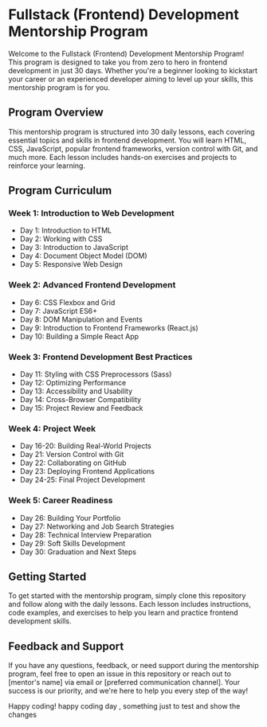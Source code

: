 # Fullstack (Frontend) Development Mentorship Program

Welcome to the Fullstack (Frontend) Development Mentorship Program! This program is designed to take you from zero to hero in frontend development in just 30 days. Whether you're a beginner looking to kickstart your career or an experienced developer aiming to level up your skills, this mentorship program is for you.

## Program Overview

This mentorship program is structured into 30 daily lessons, each covering essential topics and skills in frontend development. You will learn HTML, CSS, JavaScript, popular frontend frameworks, version control with Git, and much more. Each lesson includes hands-on exercises and projects to reinforce your learning.

## Program Curriculum

### Week 1: Introduction to Web Development
- Day 1: Introduction to HTML
- Day 2: Working with CSS
- Day 3: Introduction to JavaScript
- Day 4: Document Object Model (DOM)
- Day 5: Responsive Web Design

### Week 2: Advanced Frontend Development
- Day 6: CSS Flexbox and Grid
- Day 7: JavaScript ES6+
- Day 8: DOM Manipulation and Events
- Day 9: Introduction to Frontend Frameworks (React.js)
- Day 10: Building a Simple React App

### Week 3: Frontend Development Best Practices
- Day 11: Styling with CSS Preprocessors (Sass)
- Day 12: Optimizing Performance
- Day 13: Accessibility and Usability
- Day 14: Cross-Browser Compatibility
- Day 15: Project Review and Feedback

### Week 4: Project Week
- Day 16-20: Building Real-World Projects
- Day 21: Version Control with Git
- Day 22: Collaborating on GitHub
- Day 23: Deploying Frontend Applications
- Day 24-25: Final Project Development

### Week 5: Career Readiness
- Day 26: Building Your Portfolio
- Day 27: Networking and Job Search Strategies
- Day 28: Technical Interview Preparation
- Day 29: Soft Skills Development
- Day 30: Graduation and Next Steps

## Getting Started

To get started with the mentorship program, simply clone this repository and follow along with the daily lessons. Each lesson includes instructions, code examples, and exercises to help you learn and practice frontend development skills.

## Feedback and Support

If you have any questions, feedback, or need support during the mentorship program, feel free to open an issue in this repository or reach out to [mentor's name] via email or [preferred communication channel]. Your success is our priority, and we're here to help you every step of the way!

Happy coding! happy coding day , something just to test and show the changes 
